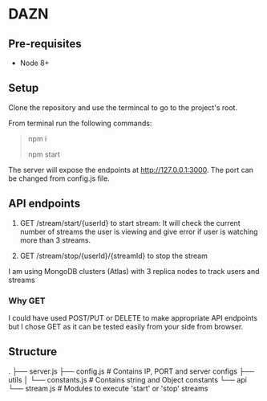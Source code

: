# DAZN

## Pre-requisites

* Node 8+

## Setup

Clone the repository and use the termincal to go to the project's root.

From terminal run the following commands:

> npm i
>
> npm start

The server will expose the endpoints at http://127.0.0.1:3000. The port can be changed from config.js file.

## API endpoints

1. GET /stream/start/{userId} to start stream: It will check the current number of streams the user is viewing and give error if user is watching more than 3 streams.

2. GET /stream/stop/{userId}/{streamId} to stop the stream

I am using MongoDB clusters (Atlas) with 3 replica nodes to track users and streams

### Why GET

I could have used POST/PUT or DELETE to make appropriate API endpoints but I chose GET as it can be tested easily from your side from browser.

## Structure

  .
    ├── server.js
    ├── config.js                 # Contains IP, PORT and server configs
    ├── utils
    │   └── constants.js          # Contains string and Object constants
    └── api
        └── stream.js             # Modules to execute 'start' or 'stop' streams
